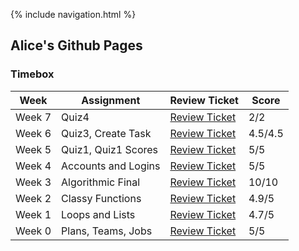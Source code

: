 {% include navigation.html %}

## Alice's Github Pages


### Timebox


|Week|Assignment|Review Ticket|Score|
|--------|---------|-------|-------|
|Week 7|Quiz4| [Review Ticket](https://github.com/tangalice/curly-chopstick/issues/10) | 2/2
|Week 6|Quiz3, Create Task| [Review Ticket](https://github.com/tangalice/curly-chopstick/issues/8) | 4.5/4.5
|Week 5|Quiz1, Quiz1 Scores| [Review Ticket](https://github.com/tangalice/curly-chopstick/issues/7) | 5/5
|Week 4|Accounts and Logins| [Review Ticket](https://github.com/tangalice/curly-chopstick/issues/5) | 5/5
|Week 3|Algorithmic Final| [Review Ticket](https://github.com/tangalice/curly-chopstick/issues/4) | 10/10
|Week 2|Classy Functions| [Review Ticket](https://github.com/tangalice/curly-chopstick/issues/3) | 4.9/5
|Week 1|Loops and Lists|[Review Ticket](https://github.com/tangalice/curly-chopstick/issues/2) | 4.7/5
|Week 0|Plans, Teams, Jobs|[Review Ticket](https://github.com/tangalice/curly-chopstick/issues/1) | 5/5
